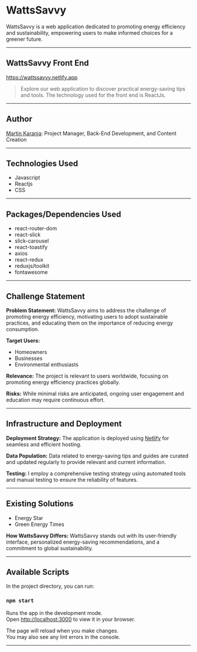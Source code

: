 # WattsSavvy

WattsSavvy is a web application dedicated to promoting energy efficiency and sustainability, empowering users to make informed choices for a greener future.

---

## WattsSavvy Front End

<https://wattssavvy.netlify.app>

> Explore our web application to discover practical energy-saving tips and tools. The technology used for the front end is ReactJs.

---

## Author

[Martin Karanja](https://github.com/martinkaranja): Project Manager, Back-End Development, and Content Creation

---

## Technologies Used

- Javascript
- Reactjs
- CSS

---

## Packages/Dependencies Used

- react-router-dom
- react-slick
- slick-carousel
- react-toastify
- axios
- react-redux
- reduxjs/toolkit
- fontawesome

---

## Challenge Statement

**Problem Statement:**
WattsSavvy aims to address the challenge of promoting energy efficiency, motivating users to adopt sustainable practices, and educating them on the importance of reducing energy consumption.

**Target Users:**
- Homeowners
- Businesses
- Environmental enthusiasts

**Relevance:**
The project is relevant to users worldwide, focusing on promoting energy efficiency practices globally.

**Risks:**
While minimal risks are anticipated, ongoing user engagement and education may require continuous effort.

---

## Infrastructure and Deployment

**Deployment Strategy:**
The application is deployed using [Netlify](https://www.netlify.com/) for seamless and efficient hosting.

**Data Population:**
Data related to energy-saving tips and guides are curated and updated regularly to provide relevant and current information.

**Testing:**
I employ a comprehensive testing strategy using automated tools and manual testing to ensure the reliability of features.

---

## Existing Solutions

- Energy Star
- Green Energy Times

**How WattsSavvy Differs:**
WattsSavvy stands out with its user-friendly interface, personalized energy-saving recommendations, and a commitment to global sustainability.

---

## Available Scripts

In the project directory, you can run:

### `npm start`

Runs the app in the development mode.\
Open [http://localhost:3000](http://localhost:3000) to view it in your browser.

The page will reload when you make changes.\
You may also see any lint errors in the console.

---
